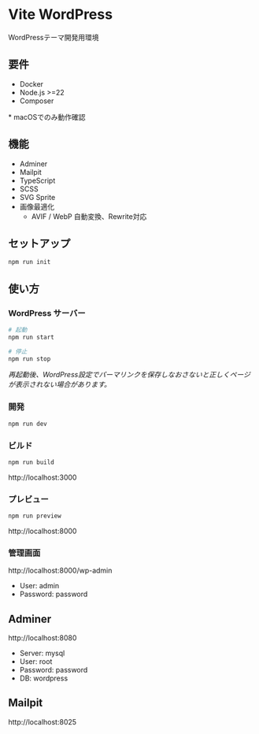 # Vite WordPress

WordPressテーマ開発用環境

## 要件

- Docker
- Node.js >=22
- Composer

\* macOSでのみ動作確認

## 機能

- Adminer
- Mailpit
- TypeScript
- SCSS
- SVG Sprite
- 画像最適化
  - AVIF / WebP 自動変換、Rewrite対応

## セットアップ

```sh
npm run init
```

## 使い方

### WordPress サーバー

```sh
# 起動
npm run start

# 停止
npm run stop
```

_再起動後、WordPress設定でパーマリンクを保存しなおさないと正しくページが表示されない場合があります。_

### 開発

```sh
npm run dev
```

### ビルド

```sh
npm run build
```

http://localhost:3000

### プレビュー

```sh
npm run preview
```

http://localhost:8000

### 管理画面

http://localhost:8000/wp-admin

- User: admin
- Password: password

## Adminer

http://localhost:8080

- Server: mysql
- User: root
- Password: password
- DB: wordpress

## Mailpit

http://localhost:8025
